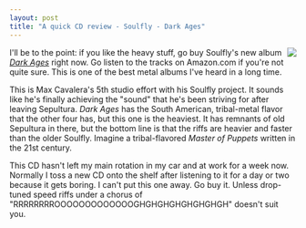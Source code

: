 ```yaml
---
layout: post
title: "A quick CD review - Soulfly - Dark Ages"
---
```


<p><a target="_blank" href="http://www.amazon.com/exec/obidos/tg/detail/-/B000AA4MBI/qid=1128971172/sr=8-1/ref=pd_bbs_1/104-6143079-4963948?v=glance&amp;s=music&amp;n=507846"><img border="0" align="right" src="http://images.amazon.com/images/P/B000AA4MBI.01._PE26_SCMZZZZZZZ_.jpg"/></a>I'll be to the point: if you like the heavy stuff, go buy Soulfly's new album <em><a target="_blank" href="http://www.amazon.com/exec/obidos/tg/detail/-/B000AA4MBI/qid=1128971172/sr=8-1/ref=pd_bbs_1/104-6143079-4963948?v=glance&amp;s=music&amp;n=507846">Dark Ages</a></em> right now.  Go listen to the tracks on Amazon.com if you're not quite sure.  This is one of the best metal albums I've heard in a long time.</p>
<p>This is Max Cavalera's 5th studio effort with his Soulfly project.  It sounds like he's finally achieving the "sound" that he's been striving for after leaving Sepultura.  <em>Dark Ages</em> has the South American, tribal-metal flavor that the other four has, but this one is the heaviest.  It has remnants of old Sepultura in there, but the bottom line is that the riffs are heavier and faster than the older Soulfly.  Imagine a tribal-flavored <em>Master of Puppets</em> written in the 21st century.  </p>
<p>This CD hasn't left my main rotation in my car and at work for a week now.  Normally I toss a new CD onto the shelf after listening to it for a day or two because it gets boring.  I can't put this one away.  Go buy it.  Unless drop-tuned speed riffs under a chorus of "RRRRRRRROOOOOOOOOOOOOGHGHGHGHGHGHGHGH" doesn't suit you.</p>
 

